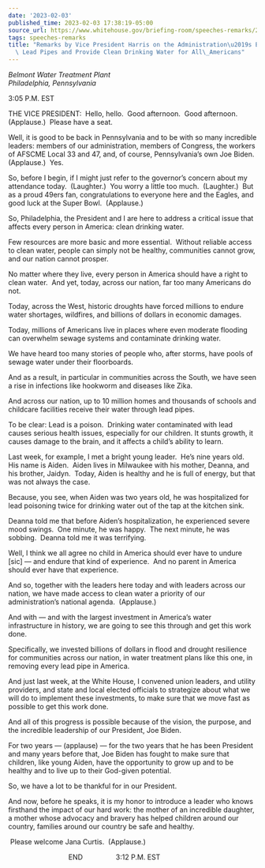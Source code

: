 ```yaml
---
date: '2023-02-03'
published_time: 2023-02-03 17:38:19-05:00
source_url: https://www.whitehouse.gov/briefing-room/speeches-remarks/2023/02/03/remarks-by-vice-president-harris-on-the-administrations-efforts-to-replace-lead-pipes-and-provide-clean-drinking-water-for-all-americans/
tags: speeches-remarks
title: "Remarks by Vice President Harris on the Administration\u2019s Efforts to Replace\
  \ Lead Pipes and Provide Clean Drinking Water for All\_Americans"
---
```

 
*Belmont Water Treatment Plant  
*Philadelphia, Pennsylvania**

3:05 P.M. EST  
  
THE VICE PRESIDENT:  Hello, hello.  Good afternoon.  Good afternoon. 
(Applause.)  Please have a seat.  
  
Well, it is good to be back in Pennsylvania and to be with so many
incredible leaders: members of our administration, members of Congress,
the workers of AFSCME Local 33 and 47, and, of course, Pennsylvania’s
own Joe Biden.  (Applause.)  Yes.  
  
So, before I begin, if I might just refer to the governor’s concern
about my attendance today.  (Laughter.)  You worry a little too much. 
(Laughter.)  But as a proud 49ers fan, congratulations to everyone here
and the Eagles, and good luck at the Super Bowl.  (Applause.)  
  
So, Philadelphia, the President and I are here to address a critical
issue that affects every person in America: clean drinking water.  
  
Few resources are more basic and more essential.  Without reliable
access to clean water, people can simply not be healthy, communities
cannot grow, and our nation cannot prosper.  
  
No matter where they live, every person in America should have a right
to clean water.  And yet, today, across our nation, far too many
Americans do not.  
  
Today, across the West, historic droughts have forced millions to endure
water shortages, wildfires, and billions of dollars in economic
damages.  
  
Today, millions of Americans live in places where even moderate flooding
can overwhelm sewage systems and contaminate drinking water.  
  
We have heard too many stories of people who, after storms, have pools
of sewage water under their floorboards.  
  
And as a result, in particular in communities across the South, we have
seen a rise in infections like hookworm and diseases like Zika.  
  
And across our nation, up to 10 million homes and thousands of schools
and childcare facilities receive their water through lead pipes.  
  
To be clear: Lead is a poison.  Drinking water contaminated with lead
causes serious health issues, especially for our children. It stunts
growth, it causes damage to the brain, and it affects a child’s ability
to learn.   
  
Last week, for example, I met a bright young leader.  He’s nine years
old.  His name is Aiden.  Aiden lives in Milwaukee with his mother,
Deanna, and his brother, Jaidyn.  Today, Aiden is healthy and he is full
of energy, but that was not always the case.  
  
Because, you see, when Aiden was two years old, he was hospitalized for
lead poisoning twice for drinking water out of the tap at the kitchen
sink.  
  
Deanna told me that before Aiden’s hospitalization, he experienced
severe mood swings.  One minute, he was happy.  The next minute, he was
sobbing.  Deanna told me it was terrifying.  
  
Well, I think we all agree no child in America should ever have to
undure \[sic\] — and endure that kind of experience.  And no parent in
America should ever have that experience.  
  
And so, together with the leaders here today and with leaders across our
nation, we have made access to clean water a priority of our
administration’s national agenda.  (Applause.)  
  
And with — and with the largest investment in America’s water
infrastructure in history, we are going to see this through and get this
work done.  
  
Specifically, we invested billions of dollars in flood and drought
resilience for communities across our nation, in water treatment plans
like this one, in removing every lead pipe in America.  
  
And just last week, at the White House, I convened union leaders, and
utility providers, and state and local elected officials to strategize
about what we will do to implement these investments, to make sure that
we move fast as possible to get this work done.  
  
And all of this progress is possible because of the vision, the purpose,
and the incredible leadership of our President, Joe Biden.  
  
For two years — (applause) — for the two years that he has been
President and many years before that, Joe Biden has fought to make sure
that children, like young Aiden, have the opportunity to grow up and to
be healthy and to live up to their God-given potential.  
  
So, we have a lot to be thankful for in our President.  
  
And now, before he speaks, it is my honor to introduce a leader who
knows firsthand the impact of our hard work: the mother of an incredible
daughter, a mother whose advocacy and bravery has helped children around
our country, families around our country be safe and healthy.  
  
 Please welcome Jana Curtis.  (Applause.)  
  
                               END                 3:12 P.M. EST
